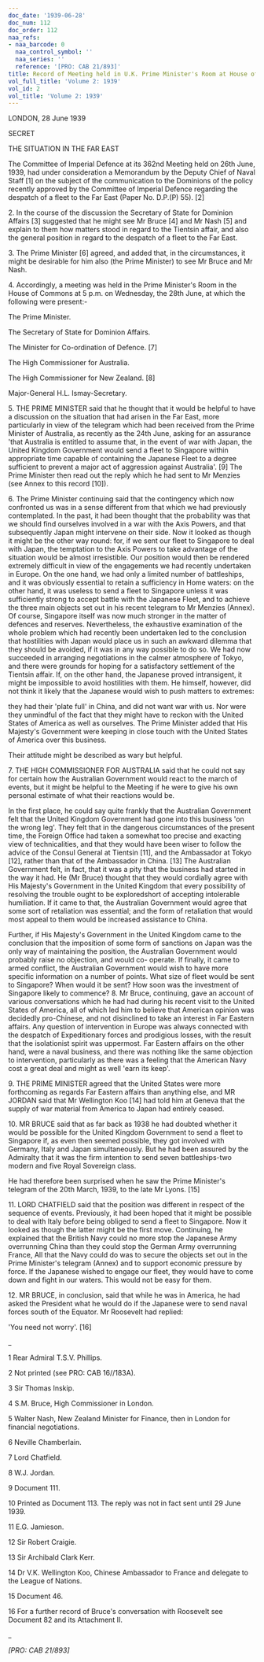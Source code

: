 ```yaml
---
doc_date: '1939-06-28'
doc_num: 112
doc_order: 112
naa_refs:
- naa_barcode: 0
  naa_control_symbol: ''
  naa_series: ''
  reference: '[PRO: CAB 21/893]'
title: Record of Meeting held in U.K. Prime Minister's Room at House of Commons
vol_full_title: 'Volume 2: 1939'
vol_id: 2
vol_title: 'Volume 2: 1939'
---
```


LONDON, 28 June 1939

SECRET

THE SITUATION IN THE FAR EAST

The Committee of Imperial Defence at its 362nd Meeting held on 26th June, 1939, had under consideration a Memorandum by the Deputy Chief of Naval Staff [1] on the subject of the communication to the Dominions of the policy recently approved by the Committee of Imperial Defence regarding the despatch of a fleet to the Far East (Paper No. D.P.(P) 55). [2]

2\. In the course of the discussion the Secretary of State for Dominion Affairs [3] suggested that he might see Mr Bruce [4] and Mr Nash [5] and explain to them how matters stood in regard to the Tientsin affair, and also the general position in regard to the despatch of a fleet to the Far East.

3\. The Prime Minister [6] agreed, and added that, in the circumstances, it might be desirable for him also (the Prime Minister) to see Mr Bruce and Mr Nash.

4\. Accordingly, a meeting was held in the Prime Minister's Room in the House of Commons at 5 p.m. on Wednesday, the 28th June, at which the following were present:-

The Prime Minister.

The Secretary of State for Dominion Affairs.

The Minister for Co-ordination of Defence. [7]

The High Commissioner for Australia.

The High Commissioner for New Zealand. [8]

Major-General H.L. Ismay-Secretary.

5\. THE PRIME MINISTER said that he thought that it would be helpful to have a discussion on the situation that had arisen in the Far East, more particularly in view of the telegram which had been received from the Prime Minister of Australia, as recently as the 24th June, asking for an assurance 'that Australia is entitled to assume that, in the event of war with Japan, the United Kingdom Government would send a fleet to Singapore within appropriate time capable of containing the Japanese Fleet to a degree sufficient to prevent a major act of aggression against Australia'. [9] The Prime Minister then read out the reply which he had sent to Mr Menzies (see Annex to this record [10]).

6\. The Prime Minister continuing said that the contingency which now confronted us was in a sense different from that which we had previously contemplated. In the past, it had been thought that the probability was that we should find ourselves involved in a war with the Axis Powers, and that subsequently Japan might intervene on their side. Now it looked as though it might be the other way round: for, if we sent our fleet to Singapore to deal with Japan, the temptation to the Axis Powers to take advantage of the situation would be almost irresistible. Our position would then be rendered extremely difficult in view of the engagements we had recently undertaken in Europe. On the one hand, we had only a limited number of battleships, and it was obviously essential to retain a sufficiency in Home waters: on the other hand, it was useless to send a fleet to Singapore unless it was sufficiently strong to accept battle with the Japanese Fleet, and to achieve the three main objects set out in his recent telegram to Mr Menzies (Annex). Of course, Singapore itself was now much stronger in the matter of defences and reserves. Nevertheless, the exhaustive examination of the whole problem which had recently been undertaken led to the conclusion that hostilities with Japan would place us in such an awkward dilemma that they should be avoided, if it was in any way possible to do so. We had now succeeded in arranging negotiations in the calmer atmosphere of Tokyo, and there were grounds for hoping for a satisfactory settlement of the Tientsin affair. If, on the other hand, the Japanese proved intransigent, it might be impossible to avoid hostilities with them. He himself, however, did not think it likely that the Japanese would wish to push matters to extremes:

they had their 'plate full' in China, and did not want war with us. Nor were they unmindful of the fact that they might have to reckon with the United States of America as well as ourselves. The Prime Minister added that His Majesty's Government were keeping in close touch with the United States of America over this business.

Their attitude might be described as wary but helpful.

7\. THE HIGH COMMISSIONER FOR AUSTRALIA said that he could not say for certain how the Australian Government would react to the march of events, but it might be helpful to the Meeting if he were to give his own personal estimate of what their reactions would be.

In the first place, he could say quite frankly that the Australian Government felt that the United Kingdom Government had gone into this business 'on the wrong leg'. They felt that in the dangerous circumstances of the present time, the Foreign Office had taken a somewhat too precise and exacting view of technicalities, and that they would have been wiser to follow the advice of the Consul General at Tientsin [11], and the Ambassador at Tokyo [12], rather than that of the Ambassador in China. [13] The Australian Government felt, in fact, that it was a pity that the business had started in the way it had. He (Mr Bruce) thought that they would cordially agree with His Majesty's Government in the United Kingdom that every possibility of resolving the trouble ought to be exploredshort of accepting intolerable humiliation. If it came to that, the Australian Government would agree that some sort of retaliation was essential; and the form of retaliation that would most appeal to them would be increased assistance to China.

Further, if His Majesty's Government in the United Kingdom came to the conclusion that the imposition of some form of sanctions on Japan was the only way of maintaining the position, the Australian Government would probably raise no objection, and would co- operate. If finally, it came to armed conflict, the Australian Government would wish to have more specific information on a number of points. What size of fleet would be sent to Singapore? When would it be sent? How soon was the investment of Singapore likely to commence? 8. Mr Bruce, continuing, gave an account of various conversations which he had had during his recent visit to the United States of America, all of which led him to believe that American opinion was decidedly pro-Chinese, and not disinclined to take an interest in Far Eastern affairs. Any question of intervention in Europe was always connected with the despatch of Expeditionary forces and prodigious losses, with the result that the isolationist spirit was uppermost. Far Eastern affairs on the other hand, were a naval business, and there was nothing like the same objection to intervention, particularly as there was a feeling that the American Navy cost a great deal and might as well 'earn its keep'.

9\. THE PRIME MINISTER agreed that the United States were more forthcoming as regards Far Eastern affairs than anything else, and MR JORDAN said that Mr Wellington Koo [14] had told him at Geneva that the supply of war material from America to Japan had entirely ceased.

10\. MR BRUCE said that as far back as 1938 he had doubted whether it would be possible for the United Kingdom Government to send a fleet to Singapore if, as even then seemed possible, they got involved with Germany, Italy and Japan simultaneously. But he had been assured by the Admiralty that it was the firm intention to send seven battleships-two modern and five Royal Sovereign class.

He had therefore been surprised when he saw the Prime Minister's telegram of the 20th March, 1939, to the late Mr Lyons. [15]

11\. LORD CHATFIELD said that the position was different in respect of the sequence of events. Previously, it had been hoped that it might be possible to deal with Italy before being obliged to send a fleet to Singapore. Now it looked as though the latter might be the first move. Continuing, he explained that the British Navy could no more stop the Japanese Army overrunning China than they could stop the German Army overrunning France, All that the Navy could do was to secure the objects set out in the Prime Minister's telegram (Annex) and to support economic pressure by force. If the Japanese wished to engage our fleet, they would have to come down and fight in our waters. This would not be easy for them.

12\. MR BRUCE, in conclusion, said that while he was in America, he had asked the President what he would do if the Japanese were to send naval forces south of the Equator. Mr Roosevelt had replied:

'You need not worry'. [16]

 _

1 Rear Admiral T.S.V. Phillips.

2 Not printed (see PRO: CAB 16//183A).

3 Sir Thomas Inskip.

4 S.M. Bruce, High Commissioner in London.

5 Walter Nash, New Zealand Minister for Finance, then in London for financial negotiations.

6 Neville Chamberlain.

7 Lord Chatfield.

8 W.J. Jordan.

9 Document 111.

10 Printed as Document 113. The reply was not in fact sent until 29 June 1939.

11 E.G. Jamieson.

12 Sir Robert Craigie.

13 Sir Archibald Clark Kerr.

14 Dr V.K. Wellington Koo, Chinese Ambassador to France and delegate to the League of Nations.

15 Document 46.

16 For a further record of Bruce's conversation with Roosevelt see Document 82 and its Attachment II.

_

 _[PRO: CAB 21/893]_